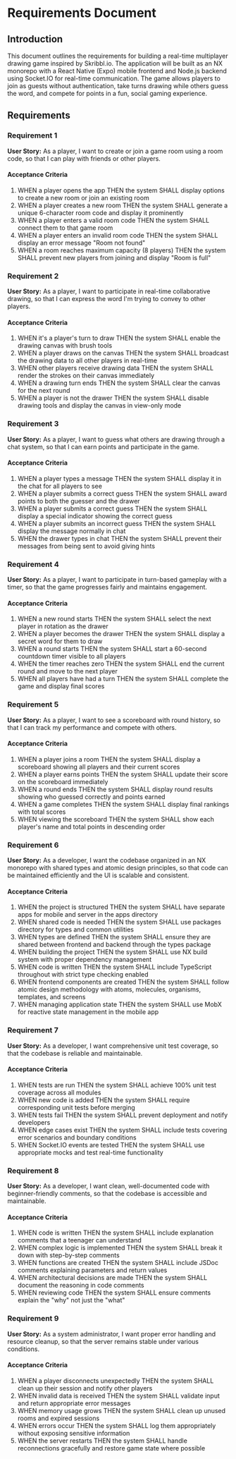 # Requirements Document

## Introduction

This document outlines the requirements for building a real-time multiplayer drawing game inspired by Skribbl.io. The application will be built as an NX monorepo with a React Native (Expo) mobile frontend and Node.js backend using Socket.IO for real-time communication. The game allows players to join as guests without authentication, take turns drawing while others guess the word, and compete for points in a fun, social gaming experience.

## Requirements

### Requirement 1

**User Story:** As a player, I want to create or join a game room using a room code, so that I can play with friends or other players.

#### Acceptance Criteria

1. WHEN a player opens the app THEN the system SHALL display options to create a new room or join an existing room
2. WHEN a player creates a new room THEN the system SHALL generate a unique 6-character room code and display it prominently
3. WHEN a player enters a valid room code THEN the system SHALL connect them to that game room
4. WHEN a player enters an invalid room code THEN the system SHALL display an error message "Room not found"
5. WHEN a room reaches maximum capacity (8 players) THEN the system SHALL prevent new players from joining and display "Room is full"

### Requirement 2

**User Story:** As a player, I want to participate in real-time collaborative drawing, so that I can express the word I'm trying to convey to other players.

#### Acceptance Criteria

1. WHEN it's a player's turn to draw THEN the system SHALL enable the drawing canvas with brush tools
2. WHEN a player draws on the canvas THEN the system SHALL broadcast the drawing data to all other players in real-time
3. WHEN other players receive drawing data THEN the system SHALL render the strokes on their canvas immediately
4. WHEN a drawing turn ends THEN the system SHALL clear the canvas for the next round
5. WHEN a player is not the drawer THEN the system SHALL disable drawing tools and display the canvas in view-only mode

### Requirement 3

**User Story:** As a player, I want to guess what others are drawing through a chat system, so that I can earn points and participate in the game.

#### Acceptance Criteria

1. WHEN a player types a message THEN the system SHALL display it in the chat for all players to see
2. WHEN a player submits a correct guess THEN the system SHALL award points to both the guesser and the drawer
3. WHEN a player submits a correct guess THEN the system SHALL display a special indicator showing the correct guess
4. WHEN a player submits an incorrect guess THEN the system SHALL display the message normally in chat
5. WHEN the drawer types in chat THEN the system SHALL prevent their messages from being sent to avoid giving hints

### Requirement 4

**User Story:** As a player, I want to participate in turn-based gameplay with a timer, so that the game progresses fairly and maintains engagement.

#### Acceptance Criteria

1. WHEN a new round starts THEN the system SHALL select the next player in rotation as the drawer
2. WHEN a player becomes the drawer THEN the system SHALL display a secret word for them to draw
3. WHEN a round starts THEN the system SHALL start a 60-second countdown timer visible to all players
4. WHEN the timer reaches zero THEN the system SHALL end the current round and move to the next player
5. WHEN all players have had a turn THEN the system SHALL complete the game and display final scores

### Requirement 5

**User Story:** As a player, I want to see a scoreboard with round history, so that I can track my performance and compete with others.

#### Acceptance Criteria

1. WHEN a player joins a room THEN the system SHALL display a scoreboard showing all players and their current scores
2. WHEN a player earns points THEN the system SHALL update their score on the scoreboard immediately
3. WHEN a round ends THEN the system SHALL display round results showing who guessed correctly and points earned
4. WHEN a game completes THEN the system SHALL display final rankings with total scores
5. WHEN viewing the scoreboard THEN the system SHALL show each player's name and total points in descending order

### Requirement 6

**User Story:** As a developer, I want the codebase organized in an NX monorepo with shared types and atomic design principles, so that code can be maintained efficiently and the UI is scalable and consistent.

#### Acceptance Criteria

1. WHEN the project is structured THEN the system SHALL have separate apps for mobile and server in the apps directory
2. WHEN shared code is needed THEN the system SHALL use packages directory for types and common utilities
3. WHEN types are defined THEN the system SHALL ensure they are shared between frontend and backend through the types package
4. WHEN building the project THEN the system SHALL use NX build system with proper dependency management
5. WHEN code is written THEN the system SHALL include TypeScript throughout with strict type checking enabled
6. WHEN frontend components are created THEN the system SHALL follow atomic design methodology with atoms, molecules, organisms, templates, and screens
7. WHEN managing application state THEN the system SHALL use MobX for reactive state management in the mobile app

### Requirement 7

**User Story:** As a developer, I want comprehensive unit test coverage, so that the codebase is reliable and maintainable.

#### Acceptance Criteria

1. WHEN tests are run THEN the system SHALL achieve 100% unit test coverage across all modules
2. WHEN new code is added THEN the system SHALL require corresponding unit tests before merging
3. WHEN tests fail THEN the system SHALL prevent deployment and notify developers
4. WHEN edge cases exist THEN the system SHALL include tests covering error scenarios and boundary conditions
5. WHEN Socket.IO events are tested THEN the system SHALL use appropriate mocks and test real-time functionality

### Requirement 8

**User Story:** As a developer, I want clean, well-documented code with beginner-friendly comments, so that the codebase is accessible and maintainable.

#### Acceptance Criteria

1. WHEN code is written THEN the system SHALL include explanation comments that a teenager can understand
2. WHEN complex logic is implemented THEN the system SHALL break it down with step-by-step comments
3. WHEN functions are created THEN the system SHALL include JSDoc comments explaining parameters and return values
4. WHEN architectural decisions are made THEN the system SHALL document the reasoning in code comments
5. WHEN reviewing code THEN the system SHALL ensure comments explain the "why" not just the "what"

### Requirement 9

**User Story:** As a system administrator, I want proper error handling and resource cleanup, so that the server remains stable under various conditions.

#### Acceptance Criteria

1. WHEN a player disconnects unexpectedly THEN the system SHALL clean up their session and notify other players
2. WHEN invalid data is received THEN the system SHALL validate input and return appropriate error messages
3. WHEN memory usage grows THEN the system SHALL clean up unused rooms and expired sessions
4. WHEN errors occur THEN the system SHALL log them appropriately without exposing sensitive information
5. WHEN the server restarts THEN the system SHALL handle reconnections gracefully and restore game state where possible